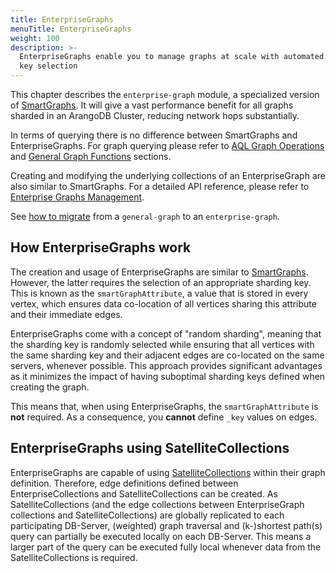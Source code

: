 ```yaml
---
title: EnterpriseGraphs
menuTitle: EnterpriseGraphs
weight: 100
description: >-
  EnterpriseGraphs enable you to manage graphs at scale with automated sharding
  key selection
---
```

This chapter describes the `enterprise-graph` module, a specialized version of
[SmartGraphs](../smartgraphs/_index.md).
It will give a vast performance benefit for all graphs sharded
in an ArangoDB Cluster, reducing network hops substantially.

In terms of querying there is no difference between SmartGraphs and EnterpriseGraphs.
For graph querying please refer to [AQL Graph Operations](../../aql/graphs/_index.md)
and [General Graph Functions](../general-graphs/functions.md) sections.

Creating and modifying the underlying collections of an EnterpriseGraph are
also similar to SmartGraphs. For a detailed API reference, please refer
to [Enterprise Graphs Management](management.md).

See [how to migrate](getting-started.md#migrating-to-enterprisegraphs)
from a `general-graph` to an `enterprise-graph`.

## How EnterpriseGraphs work

The creation and usage of EnterpriseGraphs are similar to [SmartGraphs](../smartgraphs/getting-started.md).
However, the latter requires the selection of an appropriate sharding key.
This is known as the `smartGraphAttribute`, a value that is stored in every vertex,
which ensures data co-location of all vertices sharing this attribute and their
immediate edges.

EnterpriseGraphs come with a concept of "random sharding", meaning that the
sharding key is randomly selected while ensuring that all vertices with the
same sharding key and their adjacent edges are co-located on the same servers,
whenever possible. This approach provides significant advantages as it
minimizes the impact of having suboptimal sharding keys defined when creating
the graph.

This means that, when using EnterpriseGraphs, the `smartGraphAttribute` is
**not** required. As a consequence, you **cannot** define `_key` values on
edges. 

## EnterpriseGraphs using SatelliteCollections

EnterpriseGraphs are capable of using [SatelliteCollections](../../develop/satellitecollections.md)
within their graph definition. Therefore, edge definitions defined between 
EnterpriseCollections and SatelliteCollections can be created. As SatelliteCollections
(and the edge collections between EnterpriseGraph collections and SatelliteCollections)
are globally replicated to each participating DB-Server, (weighted) graph
traversal and (k-)shortest path(s) query can partially be executed locally on
each DB-Server. This means a larger part of the query can be executed fully
local whenever data from the SatelliteCollections is required.
